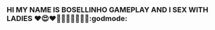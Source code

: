 ### HI MY NAME IS BOSELLINHO GAMEPLAY AND I SEX WITH LADIES ❤️😍❤️‍🔥🐒🦍👼🇯🇲🥇:godmode:
<!--
**bosellinho/bosellinho** is a ✨ _special_ ✨ repository because its `README.md` (this file) appears on your GitHub profile.

Here are some ideas to get you started:

- 🔭 I’m currently working on ...
- 🌱 I’m currently learning ...
- 👯 I’m looking to collaborate on ...
- 🤔 I’m looking for help with ...
- 💬 Ask me about ...
- 📫 How to reach me: ...
- 😄 Pronouns: ...
- ⚡ Fun fact: ...
-->
